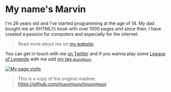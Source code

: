 # My name's Marvin

I'm <age>26</age> years old and I've started programming at the age of 14. My dad bought
me an XHTML(!) book with over 1000 pages and since then, I have created a passion for
computers and especially for the internet.

> Read more about me on [my website](https://marvin.digital/about).

You can get in touch with me [on Twitter](https://twitter.com/muuvmuuv) and if you wanna
play some [League of Legends](https://leagueoflegends.com/) with me add
[my tag `muuvmuuv`](https://lolprofile.net/summoner/euw/muuvmuuv).

[![My page visits](https://visits.github.marvin.digital/image.svg)](https://simpleanalytics.com/visits.github.marvin.digital)

> This is a copy of the original readme: https://github.com/muuvmuuv/muuvmuuv
